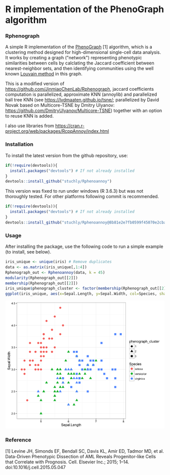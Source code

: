 R implementation of the PhenoGraph algorithm
===============

### Rphenograph

A simple R implementation of the [PhenoGraph](http://www.cell.com/cell/abstract/S0092-8674(15)00637-6) [1] algorithm, which is a clustering method designed for high-dimensional single-cell data analysis. It works by creating a graph ("network") representing phenotypic similarities between cells by calclating the Jaccard coefficient between nearest-neighbor sets, and then identifying communities using the well known [Louvain method](https://sites.google.com/site/findcommunities/) in this graph. 

This is a modified version of
https://github.com/JinmiaoChenLab/Rphenograph, jaccard coefficients
computation is parallelized, approximate KNN (annoylib) and
parallelized ball tree KNN (see https://lvdmaaten.github.io/tsne/;
parallelized by David Novak based on Multicore-TSNE by Dmitry Ulyanov:
https://github.com/DmitryUlyanov/Multicore-TSNE) together with an
option to reuse KNN is added.

I also use libraries from https://cran.r-project.org/web/packages/RcppAnnoy/index.html


### Installation

To install the latest version from the github repository, use:

``` r
if(!require(devtools)){
  install.packages("devtools") # If not already installed
}
devtools::install_github("stuchly/Rphenoannoy")
```

This version was fixed to run under windows (R 3.6.3) but was not
thoroughly tested. For other platforms following commit is recommended.

``` r
if(!require(devtools)){
  install.packages("devtools") # If not already installed
}
devtools::install_github("stuchly/Rphenoannoy@8b81e2e7fb0599f45070e2cba1b28ac219b7c472")
```


### Usage

After installing the package, use the following code to run a simple example (to install, see below).

``` r
iris_unique <- unique(iris) # Remove duplicates
data <- as.matrix(iris_unique[,1:4])
Rphenograph_out <- Rphenoannoy(data, k = 45)
modularity(Rphenograph_out[[2]])
membership(Rphenograph_out[[2]])
iris_unique$phenograph_cluster <- factor(membership(Rphenograph_out[[2]]))
ggplot(iris_unique, aes(x=Sepal.Length, y=Sepal.Width, col=Species, shape=phenograph_cluster)) + geom_point(size = 3)+theme_bw()

```

![](Rhpenograph_iris_cluster.png)

### Reference

[1] Levine JH, Simonds EF, Bendall SC, Davis KL, Amir ED, Tadmor MD, et al. Data-Driven Phenotypic Dissection of AML Reveals Progenitor-like Cells that Correlate with Prognosis. Cell. Elsevier Inc.; 2015; 1–14. doi:10.1016/j.cell.2015.05.047


